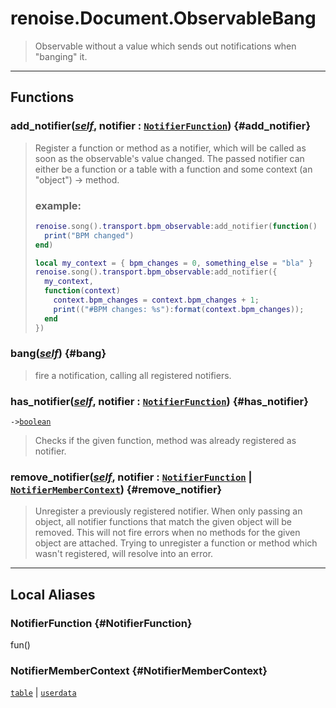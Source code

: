 # renoise.Document.ObservableBang  
> Observable without a value which sends out notifications when "banging" it.  

<!-- toc -->
  

---  
## Functions
### add_notifier([*self*](../../API/builtins/self.md), notifier : [`NotifierFunction`](#NotifierFunction)) {#add_notifier}
> Register a function or method as a notifier, which will be called as soon as
> the observable's value changed. The passed notifier can either be a function
> or a table with a function and some context (an "object") -> method.
> ### example:
> ```lua
> renoise.song().transport.bpm_observable:add_notifier(function()
>   print("BPM changed")
> end)
> 
> local my_context = { bpm_changes = 0, something_else = "bla" }
> renoise.song().transport.bpm_observable:add_notifier({
>   my_context,
>   function(context)
>     context.bpm_changes = context.bpm_changes + 1;
>     print(("#BPM changes: %s"):format(context.bpm_changes));
>   end
> })
> ```
### bang([*self*](../../API/builtins/self.md)) {#bang}
>  fire a notification, calling all registered notifiers.
### has_notifier([*self*](../../API/builtins/self.md), notifier : [`NotifierFunction`](#NotifierFunction)) {#has_notifier}
`->`[`boolean`](../../API/builtins/boolean.md)  

> Checks if the given function, method was already registered as notifier.
### remove_notifier([*self*](../../API/builtins/self.md), notifier : [`NotifierFunction`](#NotifierFunction) | [`NotifierMemberContext`](#NotifierMemberContext)) {#remove_notifier}
> Unregister a previously registered notifier. When only passing an object,
> all notifier functions that match the given object will be removed.
> This will not fire errors when no methods for the given object are attached.
> Trying to unregister a function or method which wasn't registered, will resolve
> into an error.  



---  
## Local Aliases  
### NotifierFunction {#NotifierFunction}
fun()  
  
  
### NotifierMemberContext {#NotifierMemberContext}
[`table`](../../API/builtins/table.md) | [`userdata`](../../API/builtins/userdata.md)  
  
  

